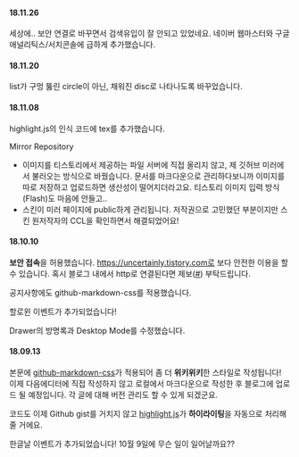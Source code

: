#### 18.11.26

세상에.. 보안 연결로 바꾸면서 검색유입이 잘 안되고 있었네요. 네이버 웹마스터와 구글 애널리틱스/서치콘솔에 급하게 추가했습니다.

#### 18.11.20

list가 구멍 뚫린 circle이 아닌, 채워진 disc로 나타나도록 바꾸었습니다.

#### 18.11.08

highlight.js의 인식 코드에 tex를 추가했습니다.

Mirror Repository

* 이미지를 티스토리에서 제공하는 파일 서버에 직접 올리지 않고, 제 깃허브 미러에서 불러오는 방식으로 바꿨습니다. 문서를 마크다운으로 관리하다보니까 이미지를 따로 저장하고 업로드하면 생산성이 떨어지더라고요. 티스토리 이미지 입력 방식(Flash)도 마음에 안들고..
* 스킨이 미러 페이지에 public하게 관리됩니다. 저작권으로 고민했던 부분이지만 스킨 원저작자의 CCL을 확인하면서 해결되었어요!



#### 18.10.10

**보안 접속**을 허용했습니다. https://uncertainly.tistory.com로 보다 안전한 이용을 할 수 있습니다. 혹시 블로그 내에서 http로 연결된다면 제보([#](mailto:photon235@naver.com)) 부탁드립니다.

공지사항에도 github-markdown-css를 적용했습니다.

할로윈 이벤트가 추가되었습니다!

Drawer의 방명록과 Desktop Mode를 수정했습니다.



#### 18.09.13

본문에 [github-markdown-css](https://github.com/sindresorhus/github-markdown-css)가 적용되어 좀 더 **위키위키**한 스타일로 작성됩니다! 이제 다음에디터에 직접 작성하지 않고 로컬에서 마크다운으로 작성한 후 블로그에 업로드 될 예정입니다. 각 글에 대해 버전 관리도 할 수 있게 되겠군요.

코드도 이제 Github gist를 거치지 않고 [highlight.js](https://highlightjs.org/)가 **하이라이팅**을 자동으로 처리해줄 거에요.

한글날 이벤트가 추가되었습니다! 10월 9일에 무슨 일이 일어날까요??
